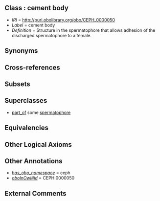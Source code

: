 
## Class : cement body

 * *IRI* = http://purl.obolibrary.org/obo/CEPH_0000050
 * *Label* = cement body
 * *Definition* = Structure in the spermatophore that allows adhesion of the discharged spermatophore to a female.

## Synonyms


## Cross-references


## Subsets


## Superclasses

 * [part_of](../../BFO/50/BFO_0000050.md) some [spermatophore](../../CEPH/37/CEPH_0000237.md)

## Equivalencies


## Other Logical Axioms


## Other Annotations

 * *[has_obo_namespace](../../ce/oboInOwl#hasOBONamespace.md)* = ceph
 * *[oboInOwl#id](../../id/oboInOwl#id.md)* = CEPH:0000050

## External Comments

